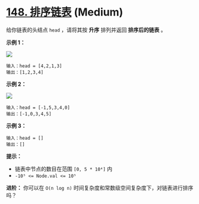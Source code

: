 # [148. 排序链表][link] (Medium)

[link]: https://leetcode.cn/problems/sort-list/

给你链表的头结点 `head` ，请将其按 **升序** 排列并返回 **排序后的链表** 。

**示例 1：**

![](https://assets.leetcode.com/uploads/2020/09/14/sort_list_1.jpg)

```
输入：head = [4,2,1,3]
输出：[1,2,3,4]
```

**示例 2：**

![](https://assets.leetcode.com/uploads/2020/09/14/sort_list_2.jpg)

```
输入：head = [-1,5,3,4,0]
输出：[-1,0,3,4,5]
```

**示例 3：**

```
输入：head = []
输出：[]
```

**提示：**

- 链表中节点的数目在范围 `[0, 5 * 10⁴]` 内
- `-10⁵ <= Node.val <= 10⁵`

**进阶：** 你可以在 `O(n log n)` 时间复杂度和常数级空间复杂度下，对链表进行排序吗？
